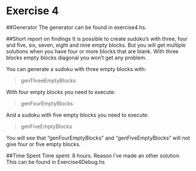 # Exercise 4


##Generator
The generator can be found in exercise4.hs. 


##Short report on findings
It is possible to create sudoku’s with three, four and five, six, seven, eight and nine empty blocks. But you will get multiple solutions when you have four or more blocks that are blank. With three blocks empty blocks diagonal you won’t get any problem. 

You can generate a sudoku with three empty blocks with:
> genThreeEmptyBlocks

With four empty blocks you need to execute:
> genFourEmptyBlocks

And a sudoku with five empty blocks you need to execute:
> genFiveEmptyBlocks

You will see that “genFourEmptyBlocks” and “genFiveEmptyBlocks” will not give four or five empty blocks.

##Time Spent
Time spent: 8 hours. Reason i’ve made an other solution. This can be found in Exercise4Debug.hs
